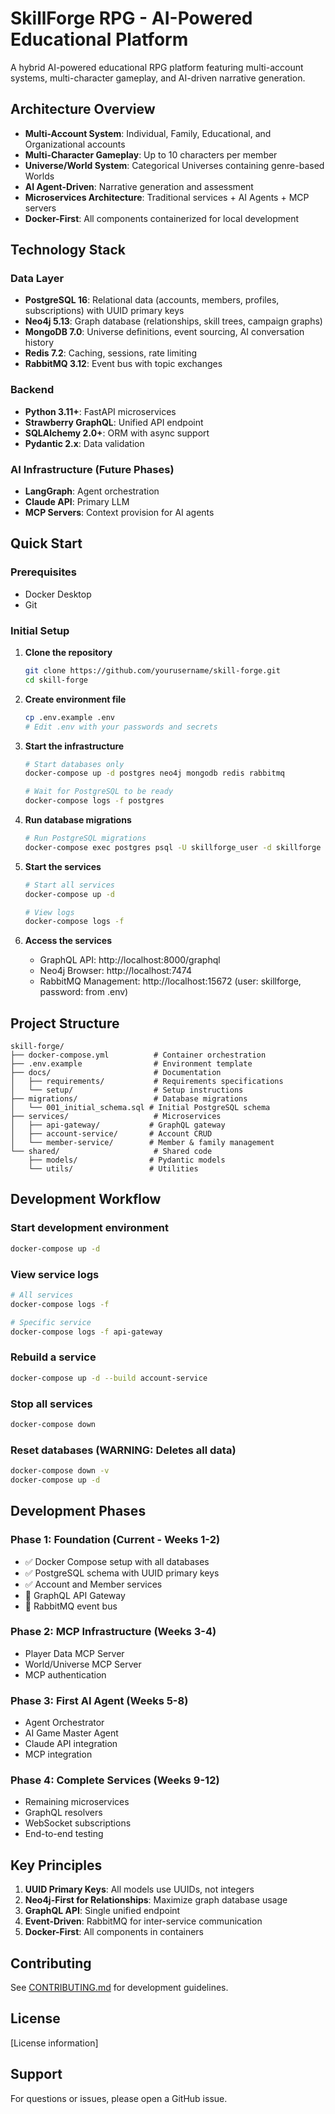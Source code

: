 # SkillForge RPG - AI-Powered Educational Platform

A hybrid AI-powered educational RPG platform featuring multi-account systems, multi-character gameplay, and AI-driven narrative generation.

## Architecture Overview

- **Multi-Account System**: Individual, Family, Educational, and Organizational accounts
- **Multi-Character Gameplay**: Up to 10 characters per member
- **Universe/World System**: Categorical Universes containing genre-based Worlds
- **AI Agent-Driven**: Narrative generation and assessment
- **Microservices Architecture**: Traditional services + AI Agents + MCP servers
- **Docker-First**: All components containerized for local development

## Technology Stack

### Data Layer
- **PostgreSQL 16**: Relational data (accounts, members, profiles, subscriptions) with UUID primary keys
- **Neo4j 5.13**: Graph database (relationships, skill trees, campaign graphs)
- **MongoDB 7.0**: Universe definitions, event sourcing, AI conversation history
- **Redis 7.2**: Caching, sessions, rate limiting
- **RabbitMQ 3.12**: Event bus with topic exchanges

### Backend
- **Python 3.11+**: FastAPI microservices
- **Strawberry GraphQL**: Unified API endpoint
- **SQLAlchemy 2.0+**: ORM with async support
- **Pydantic 2.x**: Data validation

### AI Infrastructure (Future Phases)
- **LangGraph**: Agent orchestration
- **Claude API**: Primary LLM
- **MCP Servers**: Context provision for AI agents

## Quick Start

### Prerequisites
- Docker Desktop
- Git

### Initial Setup

1. **Clone the repository**
   ```bash
   git clone https://github.com/yourusername/skill-forge.git
   cd skill-forge
   ```

2. **Create environment file**
   ```bash
   cp .env.example .env
   # Edit .env with your passwords and secrets
   ```

3. **Start the infrastructure**
   ```bash
   # Start databases only
   docker-compose up -d postgres neo4j mongodb redis rabbitmq

   # Wait for PostgreSQL to be ready
   docker-compose logs -f postgres
   ```

4. **Run database migrations**
   ```bash
   # Run PostgreSQL migrations
   docker-compose exec postgres psql -U skillforge_user -d skillforge -f /migrations/001_initial_schema.sql
   ```

5. **Start the services**
   ```bash
   # Start all services
   docker-compose up -d

   # View logs
   docker-compose logs -f
   ```

6. **Access the services**
   - GraphQL API: http://localhost:8000/graphql
   - Neo4j Browser: http://localhost:7474
   - RabbitMQ Management: http://localhost:15672 (user: skillforge, password: from .env)

## Project Structure

```
skill-forge/
├── docker-compose.yml          # Container orchestration
├── .env.example                # Environment template
├── docs/                       # Documentation
│   ├── requirements/           # Requirements specifications
│   └── setup/                  # Setup instructions
├── migrations/                 # Database migrations
│   └── 001_initial_schema.sql # Initial PostgreSQL schema
├── services/                   # Microservices
│   ├── api-gateway/           # GraphQL gateway
│   ├── account-service/       # Account CRUD
│   └── member-service/        # Member & family management
└── shared/                     # Shared code
    ├── models/                # Pydantic models
    └── utils/                 # Utilities
```

## Development Workflow

### Start development environment
```bash
docker-compose up -d
```

### View service logs
```bash
# All services
docker-compose logs -f

# Specific service
docker-compose logs -f api-gateway
```

### Rebuild a service
```bash
docker-compose up -d --build account-service
```

### Stop all services
```bash
docker-compose down
```

### Reset databases (WARNING: Deletes all data)
```bash
docker-compose down -v
docker-compose up -d
```

## Development Phases

### Phase 1: Foundation (Current - Weeks 1-2)
- ✅ Docker Compose setup with all databases
- ✅ PostgreSQL schema with UUID primary keys
- ✅ Account and Member services
- 🔄 GraphQL API Gateway
- 🔄 RabbitMQ event bus

### Phase 2: MCP Infrastructure (Weeks 3-4)
- Player Data MCP Server
- World/Universe MCP Server
- MCP authentication

### Phase 3: First AI Agent (Weeks 5-8)
- Agent Orchestrator
- AI Game Master Agent
- Claude API integration
- MCP integration

### Phase 4: Complete Services (Weeks 9-12)
- Remaining microservices
- GraphQL resolvers
- WebSocket subscriptions
- End-to-end testing

## Key Principles

1. **UUID Primary Keys**: All models use UUIDs, not integers
2. **Neo4j-First for Relationships**: Maximize graph database usage
3. **GraphQL API**: Single unified endpoint
4. **Event-Driven**: RabbitMQ for inter-service communication
5. **Docker-First**: All components in containers

## Contributing

See [CONTRIBUTING.md](CONTRIBUTING.md) for development guidelines.

## License

[License information]

## Support

For questions or issues, please open a GitHub issue.